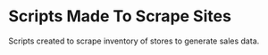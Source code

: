 # Scripts Made To Scrape Sites

Scripts created to scrape inventory of stores to generate sales data.
